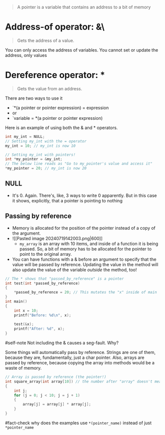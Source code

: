 > A pointer is a variable that contains an address to a bit of memory 

#  Address-of operator: &\
 >Gets the address of a value.

You can only access the address of variables. You cannot set or update the address, only values
# Dereference operator: *
> Gets the value from an address. 

There are two ways to use it
- `*(a pointer or pointer expression) = expression 
- or
- `variable = *(a pointer or pointer expression)

Here is an example of using both the & and * operators. 
```c
int my_int = NULL;
// Setting my_int with the = operator
my_int = 10; // my_int is now 10

// Setting my_int with pointers!
int *my_pointer = &my_int;
// The below line reads as "Go to my_pointer's value and access it"
*my_pointer = 20; // my_int is now 20
```

## NULL
- It's 0. Again. There's, like, 3 ways to write 0 apparently. But in this case it shows, explicitly, that a pointer is pointing to nothing

## Passing by reference
- Memory is allocated for the position of the pointer instead of a copy of the argument. 
- ![[Pasted image 20240719142003.png|600]]
	- `my_array` is an array with 10 items, and inside of a function it is being passed. So, a bit of memory has to be allocated for the pointer to point to the original array. 
- You can have functions with a & before an argument to specify that the value will be passed by reference. Updating the value in the method will also update the value of the variable *outside* the method, too!
```c
// The * shows that "passed_by_reference" is a pointer
int test(int *passed_by_reference) 
{
	*passed_by_reference = 20; // This mutates the "x" inside of main
}
int main()
{
	int x = 10;
	printf("Before: %d\n", x);
	
	test(&x);
	printf("After: %d", x);
}
```
#self-note Not including the & causes a seg-fault. Why?

Some things will automatically pass by reference. Strings are one of them, because they are, fundamentally, just a char pointer. Also, arrays are passed by reference, because copying the array into methods would be a waste of memory.
```c
// Array is passed by reference (the pointer!)
int square_array(int array[10]) // the number after "array" doesn't mean anything
{
	int j;
    for (j = 0; j < 10; j = j + 1)
    {
        array[j] = array[j] * array[j];
    }
}
```





#fact-check why does the examples use `*(pointer_name)` instead of just `*pointer_name`
